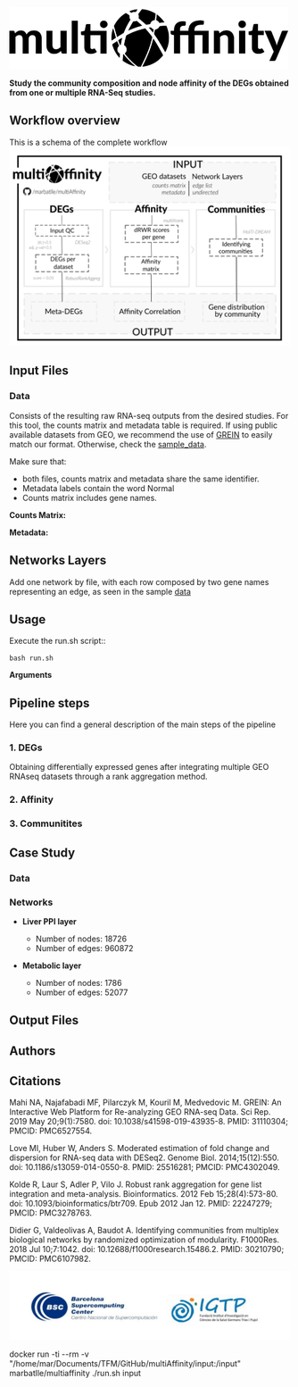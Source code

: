 <img src=".img/multiAffinty-logo.png" width="500">


**Study the community composition and node affinity of the DEGs obtained from one or multiple RNA-Seq studies.**


## Workflow overview
This is a schema of the complete workflow
![Workflow](.img/multiAffinity_workflow.png)



## Input Files

### Data
Consists of the resulting raw RNA-seq outputs from the desired studies. For this tool, the counts matrix and metadata table is required. If using public available datasets from GEO, we recommend the use of [GREIN](http://www.ilincs.org/apps/grein/) to easily match our format. Otherwise, check the [sample_data](tool/input/sample_data). 

Make sure that:
* both files, counts matrix and metadata share the same identifier.
* Metadata labels contain the word Normal
* Counts matrix includes gene names.

**Counts Matrix:**

**Metadata:**

## Networks Layers

Add one network by file, with each row composed by two gene names representing an edge, as seen in the sample [data](https://github.com/marbatlle/COMMgenes/tree/main/sample_data/networks)



## Usage

Execute the run.sh script::

    bash run.sh

**Arguments**

## Pipeline steps
Here you can find a general description of the main steps of the pipeline

### 1. DEGs
Obtaining differentially expressed genes after integrating multiple GEO RNAseq datasets through a rank aggregation method.

### 2. Affinity

### 3. Communitites

## Case Study 

### Data

### Networks

* **Liver PPI layer**

    * Number of nodes: 18726
    * Number of edges: 960872

* **Metabolic layer**
    * Number of nodes: 1786
    * Number of edges: 52077




## Output Files

## Authors

## Citations
Mahi NA, Najafabadi MF, Pilarczyk M, Kouril M, Medvedovic M. GREIN: An Interactive Web Platform for Re-analyzing GEO RNA-seq Data. Sci Rep. 2019 May 20;9(1):7580. doi: 10.1038/s41598-019-43935-8. PMID: 31110304; PMCID: PMC6527554.

Love MI, Huber W, Anders S. Moderated estimation of fold change and dispersion for RNA-seq data with DESeq2. Genome Biol. 2014;15(12):550. doi: 10.1186/s13059-014-0550-8. PMID: 25516281; PMCID: PMC4302049.

Kolde R, Laur S, Adler P, Vilo J. Robust rank aggregation for gene list integration and meta-analysis. Bioinformatics. 2012 Feb 15;28(4):573-80. doi: 10.1093/bioinformatics/btr709. Epub 2012 Jan 12. PMID: 22247279; PMCID: PMC3278763.

Didier G, Valdeolivas A, Baudot A. Identifying communities from multiplex biological networks by randomized optimization of modularity. F1000Res. 2018 Jul 10;7:1042. doi: 10.12688/f1000research.15486.2. PMID: 30210790; PMCID: PMC6107982.

![Logo](.img/logos-project.jpg)



docker run -ti --rm -v "/home/mar/Documents/TFM/GitHub/multiAffinity/input:/input" marbatlle/multiaffinity ./run.sh input
